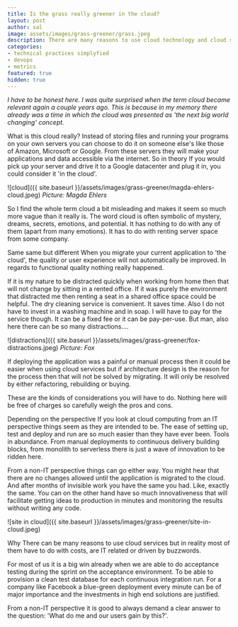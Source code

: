 ```yaml
---
title: Is the grass really greener in the cloud?
layout: post
author: sal
image: assets/images/grass-greener/grass.jpeg
description: There are many reasons to use cloud technology and cloud services but using them doesn't mean your products will automaticly be better.
categories:
- technical practices simplyfied
- devops
- metrics
featured: true
hidden: true
---
```


*I have to be honest here. I was quite surprised when the term cloud became relevant again a couple years ago. This is because in my memory there already was a time in which the cloud was presented as 'the next big world changing' concept.*

What is this cloud really?
Instead of storing files and running your programs on your own servers you can choose to do it on someone else's like those of Amazon, Microsoft or Google. From these servers they will make your applications and data accessible via the internet. So in theory If you would pick up your server and drive it to a Google datacenter and plug it in, you could consider it 'in the cloud'.

![cloud]({{ site.baseurl }}/assets/images/grass-greener/magda-ehlers-cloud.jpeg)
*Picture: Magda Ehlers*

So I find the whole term cloud a bit misleading and makes it seem so much more vague than it really is. The word cloud is often symbolic of mystery, dreams, secrets, emotions, and potential.
It has nothing to do with any of them (apart from many emotions). It has to do with renting server space from some company.

Same same but different
When you migrate your current application to 'the cloud', the quality or user experience will not automatically be improved. In regards to functional quality nothing really happened.

If it is my nature to be distracted quickly when working from home then that will not change by sitting in a rented office. If it was purely the environment that distracted me then renting a seat in a shared office space could be helpful. The dry cleaning service is convenient. It saves time. Also I do not have to invest in a washing machine and in soap. I will have to pay for the service though. It can be a fixed fee or it can be pay-per-use. But man, also here there can be so many distractions….

![distractions]({{ site.baseurl }}/assets/images/grass-greener/fox-distractions.jpeg)
*Picture: Fox*

If deploying the application was a painful or manual process then it could be easier when using cloud services but if architecture design is the reason for the process then that will not be solved by migrating. It will only be resolved by either refactoring, rebuilding or buying.

These are the kinds of considerations you will have to do. Nothing here will be free of charges so carefully weigh the pros and cons.

Depending on the perspective
If you look at cloud computing from an IT perspective things seem as they are intended to be. The ease of setting up, test and deploy and run are so much easier than they have ever been. Tools in abundance. From manual deployments to continuous delivery building blocks, from monolith to serverless there is just a wave of innovation to be ridden here.


From a non-IT perspective things can go either way. You might hear that there are no changes allowed until the application is migrated to the cloud. And after months of invisible work you have the same you had. Like, exactly the same. You can on the other hand have so much innovativeness that will facilitate getting ideas to production in minutes and monitoring the results without writing any code.

![site in cloud]({{ site.baseurl }}/assets/images/grass-greener/site-in-cloud.jpeg)

Why
There can be many reasons to use cloud services but in reality most of them have to do with costs, are IT related or driven by buzzwords.

For most of us it is a big win already when we are able to do acceptance testing during the sprint on the acceptance environment. To be able to provision a clean test database for each continuous integration run. For a company like Facebook a blue-green deployment every minute can be of major importance and the investments in high end solutions are justified.

From a non-IT perspective it is good to always demand a clear answer to the question: 'What do me and our users gain by this?'.

